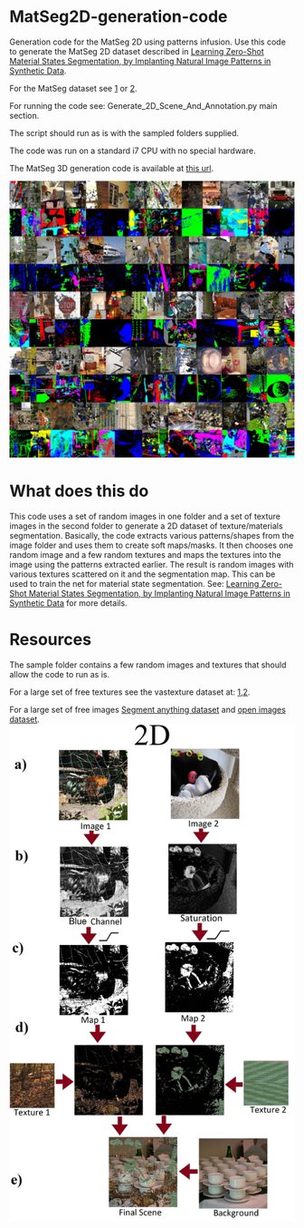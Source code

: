 # MatSeg2D-generation-code
Generation code for the MatSeg 2D using patterns infusion.
Use this code to generate the MatSeg 2D dataset described in [Learning Zero-Shot Material States Segmentation, by
Implanting Natural Image Patterns in Synthetic Data](https://arxiv.org/pdf/2403.03309).

For the MatSeg dataset see [1](https://sites.google.com/view/matseg) or [2](https://zenodo.org/records/11331618). 

For running the code see: Generate_2D_Scene_And_Annotation.py main section.

The script should run as is with the sampled folders supplied.

The code was run on a standard i7 CPU with no special hardware.

The MatSeg 3D generation code is available at [this url](https://github.com/sagieppel/MatSeg-Synthethic-Dataset-Generation-Script).

![Results images and annotation](/Example_results.jpg)



# What does this do
This code uses a set of random images in one folder and a set of texture images in the second folder to generate a 2D dataset of texture/materials segmentation.
Basically, the code extracts various patterns/shapes from the image folder and uses them to create soft maps/masks. It then chooses one random image and a few random textures and maps the textures into the image using the patterns extracted earlier. The result is random images with various textures scattered on it and the segmentation map. This can be used to train the net for material state segmentation.
See: [Learning Zero-Shot Material States Segmentation, by
Implanting Natural Image Patterns in Synthetic Data](https://arxiv.org/pdf/2403.03309) for more details.

# Resources
The sample folder contains a few random images and textures that should allow the code to run as is.

For a large set of free textures see the vastexture dataset at: [1](https://sites.google.com/view/infinitexture/home),[2](https://zenodo.org/records/12629301]).

For a large set of free images  [Segment anything dataset](https://segment-anything.com/dataset/index.html) and [open images dataset](https://storage.googleapis.com/openimages/web/index.html).
![Data Generation Scheme](/Scheme_Small.jpg)
